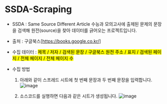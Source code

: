 # SSDA-Scraping

+ SSDA : Same Source Different Article
        수능과 모의고사에 출제된 문제의 문장을 검색해 
        원전(source)을 찾아 데이터를 긁어오는 프로젝트입니다.

+ 출처 : 구글북스[https://books.google.co.kr/]

+ 수집 데이터 : <mark>제목 / 저자 / 검색된 문장 / 구글북스 원전 주소 / 표지 / 검색된 페이지 / 전체 페이지 / 전체 페이지 수

+ 수집 방법
  1. 아래와 같이 스프레드 시트에 첫 번째 문장과 두 번째 문장을 입력합니다.
  ![image](https://user-images.githubusercontent.com/105637993/177030725-a7cbea5d-0d33-4222-af8f-995c5e732c21.png)

  2. 소스코드를 실행하면 다음과 같은 시트가 생성됩니다.
  ![image](https://user-images.githubusercontent.com/105637993/177030767-4796a936-8c56-46e5-a746-9d89f4ab2be0.png)
